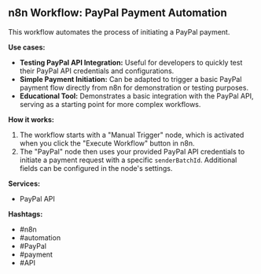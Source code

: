 ## n8n Workflow: PayPal Payment Automation

This workflow automates the process of initiating a PayPal payment.

**Use cases:**

*   **Testing PayPal API Integration:** Useful for developers to quickly test their PayPal API credentials and configurations.
*   **Simple Payment Initiation:** Can be adapted to trigger a basic PayPal payment flow directly from n8n for demonstration or testing purposes.
*   **Educational Tool:** Demonstrates a basic integration with the PayPal API, serving as a starting point for more complex workflows.

**How it works:**

1.  The workflow starts with a "Manual Trigger" node, which is activated when you click the "Execute Workflow" button in n8n.
2.  The "PayPal" node then uses your provided PayPal API credentials to initiate a payment request with a specific `senderBatchId`. Additional fields can be configured in the node's settings.

**Services:**

*   PayPal API

**Hashtags:**

*   #n8n
*   #automation
*   #PayPal
*   #payment
*   #API
